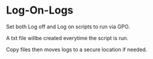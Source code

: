 # Log-On-Logs

Set both Log off and Log on scripts to run via GPO.
<p></p>
A txt file willbe created everytime the script is run.
<p></p>
Copy files then moves logs to a secure location if needed.
